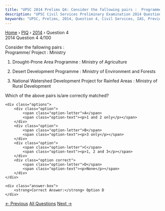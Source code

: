 ```yaml
---
title: "UPSC 2014 Prelims Q4: Consider the fallowing pairs :  Programme/ Project : Ministr..."
description: "UPSC Civil Services Preliminary Examination 2014 Question 4 with options and answer"
keywords: "UPSC, Prelims, 2014, Question 4, Civil Services, IAS, Previous Year Questions"
---
```


<nav class="breadcrumb">
    <a href="../../">Home</a>
    <span>›</span>
    <a href="../">PIQ</a>
    <span>›</span>
    <a href="./">2014</a>
    <span>›</span>
    <span>Question 4</span>
</nav>

<div class="question-header">
    <div class="question-meta">
        <span class="year-badge">2014</span>
        <span class="question-number">Question 4</span>
        <span class="progress">4/100</span>
    </div>
    <div class="progress-bar">
        <div class="progress-fill" style="width: 4.0%"></div>
    </div>
</div>

<div class="question-content">
    <div class="question-text">
        <p>Consider the fallowing pairs : <br />
Programme/ Project : Ministry</p>
<ol>
<li>
<p>Drought-Prone Area Programme : Ministry of Agriculture</p>
</li>
<li>
<p>Desert Development Programme : Ministry of Environment and Forests</p>
</li>
<li>
<p>National Watershed Development Project for Rainfed Areas : Ministry of Rural Development</p>
</li>
</ol>
<p>Which of the above pairs is/are correctly matched?</p>
    </div>
    
    <div class="options">
        <div class="option">
            <span class="option-letter">A</span>
            <span class="option-text"><p>1 and 2 only</p></span>
        </div>
        <div class="option">
            <span class="option-letter">B</span>
            <span class="option-text"><p>3 only</p></span>
        </div>
        <div class="option">
            <span class="option-letter">C</span>
            <span class="option-text"><p>1, 2 and 3</p></span>
        </div>
        <div class="option correct">
            <span class="option-letter">D</span>
            <span class="option-text"><p>None</p></span>
        </div>
    </div>

    <div class="answer-box">
        <strong>Correct Answer:</strong> Option D
    </div>
</div>

<div class="question-nav">
    <a href="../q003-which-one-of-the-following-pairs-of-islands-is-sep/" class="nav-btn prev">← Previous</a>
    <a href="../" class="nav-btn center">All Questions</a>
    <a href="../q005-with-reference-to-bombay-natural-history-society-b/" class="nav-btn next">Next →</a>
</div>
